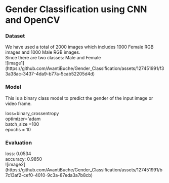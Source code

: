 # Gender Classification using CNN and OpenCV

### Dataset
<div>We have used a total of 2000 images which includes 1000 Female RGB images and 1000 Male RGB images.</div>
<div>Since there are two classes: Male and Female</div>
![image1](https://github.com/AvantiBuche/Gender_Classification/assets/127451991/f33a38ac-3437-4da9-b77a-5cab52205d4d)

### Model
This is a binary class model to predict the gender of the input image or video frame.
<div>loss=binary_crossentropy</div>
<div>optimizer='adam</div>
<div>batch_size =100</div>
<div>epochs = 10</div>

### Evaluation
<div>loss: 0.0534</div>
<div>accuracy: 0.9850</div>
![image2](https://github.com/AvantiBuche/Gender_Classification/assets/127451991/b7c13af2-cef0-4010-9c3a-87eda3a7b8cb)



